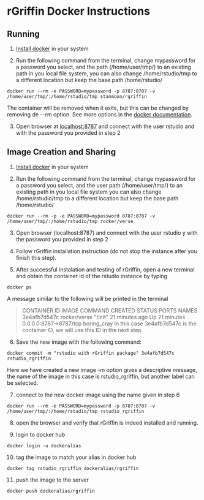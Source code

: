 # rGriffin Docker Instructions


## Running

1. [Install docker](https://docs.docker.com/engine/install/) in your system

2. Run the following command from the terminal, change mypassword for a password you select, and the path (/home/user/tmp/) to an existing path in you local file system, you can also change /home/rstudio/tmp to a different location but keep the base path /home/rstudio/
```
docker run --rm -e PASSWORD=mypassword -p 8787:8787 -v /home/user/tmp/:/home/rstudio/tmp stanmoon/rgriffin
```
The container will be removed when it exits, but this can be changed by removing de --rm option. See more options in the [docker documentation](https://docs.docker.com/engine/reference/run/).

3. Open browser at [localhost:8787](localhost:8787) and connect with the user rstudio and with the password you provided in step 2


## Image Creation and Sharing
1. [Install docker](https://www.docker.com/get-started) in your system

2. Run the following command from the terminal, change mypassword for a password you select, and the user path (/home/user/tmp/) to an existing path in you local file system you can also change /home/rstudio/tmp to a different location but keep the base path /home/rstudio/
```
docker run --rm -p -e PASSWORD=mypassword 8787:8787 -v /home/user/tmp/:/home/rstudio/tmp rocker/verse
```

3. Open browser (localhost:8787) and connect with the user rstudio y with the password you provided in step 2

4. Follow rGriffin installation instruction (do not stop the instance after you finish this step).

5. After successful instalation and testing of rGriffin, open a new terminal and obtain the container id of the rstudio instance by typing
```
docker ps
```

A message similar to the following will be printed in the terminal
> CONTAINER ID        IMAGE               COMMAND             CREATED             STATUS              PORTS                    NAMES
> 3e4afb7d547c        rocker/verse        "/init"             21 minutes ago      Up 21 minutes       0.0.0.0:8787->8787/tcp   boring_cray
In this case 3e4afb7d547c is the container ID, we will use this ID in the next step

6. Save the new image with the following command:
```
docker commit -m "rstudio with rGriffin package" 3e4afb7d547c rstudio_rgriffin
```
Here we have created a new image -m option gives a descriptive message, the name of the image in this case is rstudio_rgriffin, but another label can be selected.

7. connect to the new docker image using the name given in step 6
```
docker run --rm -e PASSWORD=mypassword -p 8787:8787 -v /home/user/tmp/:/home/rstudio/tmp rstudio_rgriffin
```

8. open the browser and verify that rGriffin is indeed installed and running.

9. login to docker hub
```
docker login -u dockeralias
```

10. tag the image to match your alias in docker hub
```
docker tag rstudio_rgriffin dockeralias/rgriffin
```

11. push the image to the server
```
docker push dockeralias/rgriffin
```

